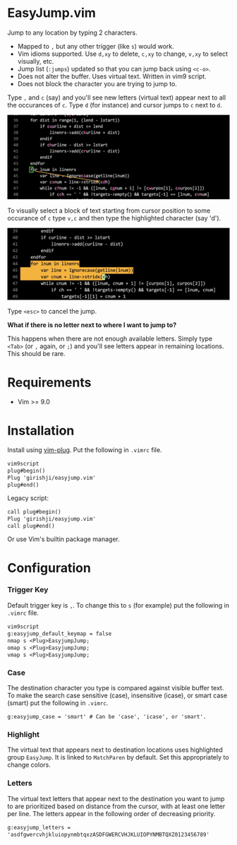# EasyJump.vim

Jump to any location by typing 2 characters.

- Mapped to `,` but any other trigger (like `s`) would work.
- Vim idioms supported. Use `d,xy` to delete, `c,xy` to change, `v,xy` to select visually, etc.
- Jump list (`:jumps`) updated so that you can jump back using `<c-o>`.
- Does not alter the buffer. Uses virtual text. Written in vim9 script.
- Does not block the character you are trying to jump to.

Type `,` and `c` (say) and you'll see new letters (virtual text) appear next to all the occurances of `c`. Type `d` (for instance) and cursor jumps to `c` next to `d`.

<img src='img/img1.jpeg' width='600'>

To visually select a block of text starting from cursor position to some occurance of `c` type `v,c` and then type the highlighted character (say 'd').

<img src='img/img2.jpeg' width='600'>

Type `<esc>` to cancel the jump.


**What if there is no letter next to where I want to jump to?**

This happens when there are not enough available letters. Simply type `<Tab>` (or `,` again, or `;`) and you'll see letters appear in remaining locations. This should be rare.


# Requirements

- Vim >= 9.0

# Installation

Install using [vim-plug](https://github.com/junegunn/vim-plug). Put the following in `.vimrc` file.

```
vim9script
plug#begin()
Plug 'girishji/easyjump.vim'
plug#end()
```

Legacy script:

```
call plug#begin()
Plug 'girishji/easyjump.vim'
call plug#end()
```

Or use Vim's builtin package manager.

# Configuration

### Trigger Key

Default trigger key is `,`. To change this to `s` (for example) put the following in `.vimrc` file.

```
vim9script
g:easyjump_default_keymap = false
nmap s <Plug>EasyjumpJump;
omap s <Plug>EasyjumpJump;
vmap s <Plug>EasyjumpJump;
```

### Case

The destination character you type is compared against visible buffer text. To make the search case sensitive (case), insensitive (icase), or smart case (smart) put the following in `.vimrc`.

```
g:easyjump_case = 'smart' # Can be 'case', 'icase', or 'smart'.
```

### Highlight

The virtual text that appears next to destination locations uses highlighted group `EasyJump`. It is linked to `MatchParen` by default. Set this appropriately to change colors.

### Letters

The virtual text letters that appear next to the destination you want to jump to are prioritized based on distance from the cursor, with at least one letter per line. The letters appear in the following order of decreasing priority.

```
g:easyjump_letters = 'asdfgwercvhjkluiopynmbtqxzASDFGWERCVHJKLUIOPYNMBTQXZ0123456789'
```
     


